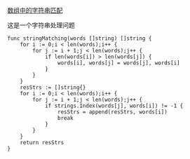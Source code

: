 [数组中的字符串匹配](https://leetcode-cn.com/contest/weekly-contest-184/problems/string-matching-in-an-array/)

这是一个字符串处理问题

```golang
func stringMatching(words []string) []string {
	for i := 0;i < len(words);i++ {
		for j := i + 1;j < len(words);j++ {
			if len(words[i]) > len(words[j]) {
				words[i], words[j] = words[j], words[i]
			}
		}
	}
	resStrs := []string{}
	for i := 0;i < len(words);i++ {
		for j := i + 1;j < len(words);j++ {
			if strings.Index(words[j], words[i]) != -1 {
				resStrs = append(resStrs, words[i])
				break
			}
		}
	}
	return resStrs
}
```
